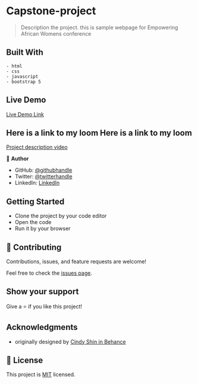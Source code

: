 # Capstone-project

> Description the project.
this is sample webpage for Empowering African Womens conference

## Built With
    - html
    - css 
    - javascript
    - bootstrap 5

## Live Demo 

[Live Demo Link](/)

## Here is a link to my loom Here is a link to my loom

[Project description video](https://www.loom.com/share/b22a80543d3e49198d01432e7e6a8960/)

👤 **Author**

- GitHub: [@githubhandle](https://github.com/AbigiyaTY)
- Twitter: [@twitterhandle](https://twitter.com/AbigiyaTY)
- LinkedIn: [LinkedIn](https://www.linkedin.com/in/abigiya-tadesse-6a0052234)

## Getting Started

- Clone the project by your code editor
- Open the code
- Run it by your browser

## 🤝 Contributing

Contributions, issues, and feature requests are welcome!

Feel free to check the [issues page](../../issues/).

## Show your support

Give a ⭐️ if you like this project!

## Acknowledgments

- originally designed by [Cindy Shin in Behance](https://www.behance.net/gallery/29845175/CC-Global-Summit-2015)

## 📝 License


This project is [MIT](./MIT.md) licensed.

